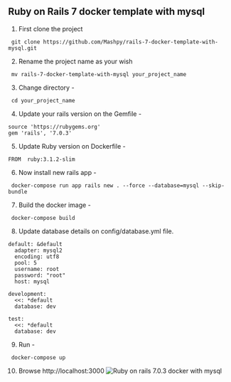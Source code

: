 ## Ruby on Rails 7 docker template with mysql

1. First clone the project
```
 git clone https://github.com/Mashpy/rails-7-docker-template-with-mysql.git
```

2. Rename the project name as your wish
```
 mv rails-7-docker-template-with-mysql your_project_name
```

3. Change directory -
```
 cd your_project_name
```

4. Update your rails version on the Gemfile -
```
source 'https://rubygems.org'
gem 'rails', '7.0.3'
```

5. Update Ruby version on Dockerfile -
```
FROM  ruby:3.1.2-slim
```

6. Now install new rails app -
```
 docker-compose run app rails new . --force --database=mysql --skip-bundle
```
7. Build the docker image -
```
 docker-compose build
```
8. Update database details on config/database.yml file.
```
default: &default
  adapter: mysql2
  encoding: utf8
  pool: 5
  username: root
  password: "root"
  host: mysql

development:
  <<: *default
  database: dev

test:
  <<: *default
  database: dev
```

9. Run - 
```
 docker-compose up
```

10. Browse http://localhost:3000
![Ruby on rails 7.0.3 docker with mysql](https://i.ibb.co/Z19FNSJ/Screenshot-2022-07-30-at-9-11-24-PM.png) 
